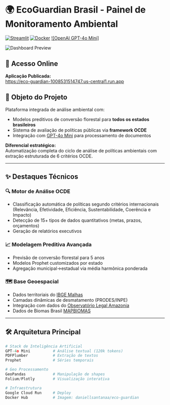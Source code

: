 # 🌍 EcoGuardian Brasil - Painel de Monitoramento Ambiental

[![Streamlit](https://img.shields.io/badge/Streamlit-FF4B4B?style=for-the-badge&logo=Streamlit&logoColor=white)](https://eco-guardian-1008531514747.us-central1.run.app)
[![Docker](https://img.shields.io/badge/Docker-2496ED?style=for-the-badge&logo=docker&logoColor=white)](https://hub.docker.com/r/daniellsantanaa/eco-guardian)
[![OpenAI GPT-4o Mini]](https://openai.com/index/gpt-4o-mini-advancing-cost-efficient-intelligence/)

![Dashboard Preview](https://raw.githubusercontent.com/daniell-santana/eco_guardian_br/main/assets/dashboard_preview.png)

## 🚀 Acesso Online
**Aplicação Publicada:**  
https://eco-guardian-1008531514747.us-central1.run.app

## 🎯 Objeto do Projeto
Plataforma integrada de análise ambiental com:
- Modelos preditivos de conversão florestal para **todos os estados brasileiros**
- Sistema de avaliação de políticas públicas via **framework OCDE**
- Integração com [GPT-4o Mini](https://openai.com/index/gpt-4o-mini-advancing-cost-efficient-intelligence/) para processamento de documentos

**Diferencial estratégico:**  
Automatização completa do ciclo de análise de políticas ambientais com extração estruturada de 6 critérios OCDE.

---

## ✨ Destaques Técnicos
### 🔍 Motor de Análise OCDE
- Classificação automática de políticas segundo critérios internacionais (Relevância, Efetividade, Eficiência, Sustentabilidade, Coerência e Impacto)
- Detecção de 15+ tipos de dados quantitativos (metas, prazos, orçamentos)
- Geração de relatórios executivos

### 📈 Modelagem Preditiva Avançada
- Previsão de conversão florestal para 5 anos
- Modelos Prophet customizados por estado
- Agregação municipal->estadual via média harmônica ponderada

### 🗺️ Base Geoespacial
- Dados territoriais do [IBGE Malhas](https://www.ibge.gov.br/geociencias/organizacao-do-territorio/malhas-territoriais/15774-malhas.html)
- Camadas dinâmicas de desmatamento (PRODES/INPE)
- Integração com dados do [Observatório Legal Amazonia](https://legal-amazonia.org/maranhao-politicas-ambientais-do-governo-carlos-brandao/)
- Dados de Biomas Brasil [MAPBIOMAS](https://brasil.mapbiomas.org/estatisticas/)
---

## 🛠 Arquitetura Principal
```python
# Stack de Inteligência Artificial
GPT-4o Mini          # Análise textual (120k tokens)
PDFPlumber           # Extração de textos
Prophet              # Séries temporais

# Geo Processamento
GeoPandas            # Manipulação de shapes
Folium/Plotly        # Visualização interativa

# Infraestrutura
Google Cloud Run     # Deploy
Docker Hub           # Imagem: daniellsantanaa/eco-guardian
